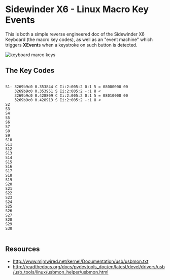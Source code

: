 Sidewinder X6 - Linux Macro Key Events
======================================
This is both a simple reverse engineered doc of the Sidewinder X6 Keyboard (the macro key codes),
as well as an "event machine" which triggers **XEvent**s when a keystroke on such button is detected.

<img src="https://github.com/ktoso/sidewinder-x6-linux-macro-key-events/raw/master/sidewinder-x6-macro-keys.jpg" alt="keyboard marco keys"/>

The Key Codes
-----------

<pre>
<code>
S1- 3269b9c0 0.353844 C Ii:2:005:2 0:1 5 = 08000000 00
    3269b9c0 0.353951 S Ii:2:005:2 -:1 8 <
    3269b9c0 0.428809 C Ii:2:005:2 0:1 5 = 08010000 00
    3269b9c0 0.428913 S Ii:2:005:2 -:1 8 <
S2 
S3
S4
S5
S6
S7
S8
S9
S10
S11
S12
S13
S14
S15
S16
S17
S18
S19
S20
S21
S22
S23
S24
S25
S26
S27
S28
S29
S30
</code>
</pre>

Resources
---------

* http://www.mjmwired.net/kernel/Documentation/usb/usbmon.txt
* http://readthedocs.org/docs/pvdevtools_doc/en/latest/devel/drivers/usb/usb_tools/linux/usbmon_helper/usbmon.html

